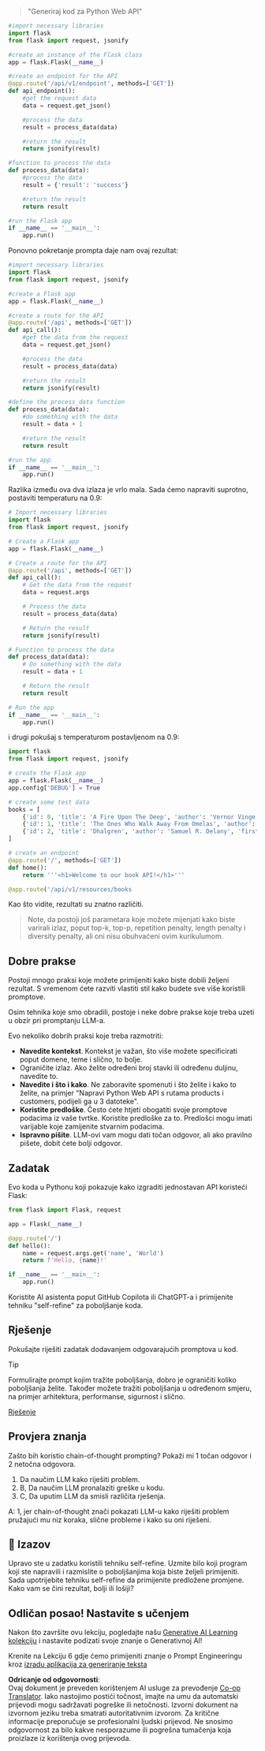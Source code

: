 <!--
CO_OP_TRANSLATOR_METADATA:
{
  "original_hash": "2b4c36be7d66b32e4fac47761718b4a9",
  "translation_date": "2025-07-09T11:40:58+00:00",
  "source_file": "05-advanced-prompts/README.md",
  "language_code": "hr"
}
-->

> "Generiraj kod za Python Web API"
```python
#import necessary libraries
import flask
from flask import request, jsonify

#create an instance of the Flask class
app = flask.Flask(__name__)

#create an endpoint for the API
@app.route('/api/v1/endpoint', methods=['GET'])
def api_endpoint():
    #get the request data
    data = request.get_json()

    #process the data
    result = process_data(data)

    #return the result
    return jsonify(result)

#function to process the data
def process_data(data):
    #process the data
    result = {'result': 'success'}

    #return the result
    return result

#run the Flask app
if __name__ == '__main__':
    app.run()

```

Ponovno pokretanje prompta daje nam ovaj rezultat:

```python
#import necessary libraries
import flask
from flask import request, jsonify

#create a Flask app
app = flask.Flask(__name__)

#create a route for the API
@app.route('/api', methods=['GET'])
def api_call():
    #get the data from the request
    data = request.get_json()

    #process the data
    result = process_data(data)

    #return the result
    return jsonify(result)

#define the process_data function
def process_data(data):
    #do something with the data
    result = data + 1

    #return the result
    return result

#run the app
if __name__ == '__main__':
    app.run()

```

Razlika između ova dva izlaza je vrlo mala. Sada ćemo napraviti suprotno, postaviti temperaturu na 0.9:

```python
# Import necessary libraries
import flask
from flask import request, jsonify

# Create a Flask app
app = flask.Flask(__name__)

# Create a route for the API
@app.route('/api', methods=['GET'])
def api_call():
    # Get the data from the request
    data = request.args

    # Process the data
    result = process_data(data)

    # Return the result
    return jsonify(result)

# Function to process the data
def process_data(data):
    # Do something with the data
    result = data + 1

    # Return the result
    return result

# Run the app
if __name__ == '__main__':
    app.run()

```

i drugi pokušaj s temperaturom postavljenom na 0.9:

```python
import flask
from flask import request, jsonify

# create the Flask app
app = flask.Flask(__name__)
app.config['DEBUG'] = True

# create some test data
books = [
    {'id': 0, 'title': 'A Fire Upon The Deep', 'author': 'Vernor Vinge', 'first_sentence': 'The coldsleep itself was dreamless.', 'year_published': '1992'},
    {'id': 1, 'title': 'The Ones Who Walk Away From Omelas', 'author': 'Ursula K. Le Guin', 'first_sentence': 'With a clamor of bells that set the swallows soaring, the Festival of Summer came to the city Omelas, bright-towered by the sea.', 'published': '1973'},
    {'id': 2, 'title': 'Dhalgren', 'author': 'Samuel R. Delany', 'first_sentence': 'to wound the autumnal city.', 'published': '1975'}
]

# create an endpoint
@app.route('/', methods=['GET'])
def home():
    return '''<h1>Welcome to our book API!</h1>'''

@app.route('/api/v1/resources/books

```

Kao što vidite, rezultati su znatno različiti.

> Note, da postoji još parametara koje možete mijenjati kako biste varirali izlaz, poput top-k, top-p, repetition penalty, length penalty i diversity penalty, ali oni nisu obuhvaćeni ovim kurikulumom.

## Dobre prakse

Postoji mnogo praksi koje možete primijeniti kako biste dobili željeni rezultat. S vremenom ćete razviti vlastiti stil kako budete sve više koristili promptove.

Osim tehnika koje smo obradili, postoje i neke dobre prakse koje treba uzeti u obzir pri promptanju LLM-a.

Evo nekoliko dobrih praksi koje treba razmotriti:

- **Navedite kontekst**. Kontekst je važan, što više možete specificirati poput domene, teme i slično, to bolje.
- Ograničite izlaz. Ako želite određeni broj stavki ili određenu duljinu, navedite to.
- **Navedite i što i kako**. Ne zaboravite spomenuti i što želite i kako to želite, na primjer "Napravi Python Web API s rutama products i customers, podijeli ga u 3 datoteke".
- **Koristite predloške**. Često ćete htjeti obogatiti svoje promptove podacima iz vaše tvrtke. Koristite predloške za to. Predlošci mogu imati varijable koje zamijenite stvarnim podacima.
- **Ispravno pišite**. LLM-ovi vam mogu dati točan odgovor, ali ako pravilno pišete, dobit ćete bolji odgovor.

## Zadatak

Evo koda u Pythonu koji pokazuje kako izgraditi jednostavan API koristeći Flask:

```python
from flask import Flask, request

app = Flask(__name__)

@app.route('/')
def hello():
    name = request.args.get('name', 'World')
    return f'Hello, {name}!'

if __name__ == '__main__':
    app.run()
```

Koristite AI asistenta poput GitHub Copilota ili ChatGPT-a i primijenite tehniku "self-refine" za poboljšanje koda.

## Rješenje

Pokušajte riješiti zadatak dodavanjem odgovarajućih promptova u kod.

> [!TIP]
> Formulirajte prompt kojim tražite poboljšanja, dobro je ograničiti koliko poboljšanja želite. Također možete tražiti poboljšanja u određenom smjeru, na primjer arhitektura, performanse, sigurnost i slično.

[Rješenje](../../../05-advanced-prompts/python/aoai-solution.py)

## Provjera znanja

Zašto bih koristio chain-of-thought prompting? Pokaži mi 1 točan odgovor i 2 netočna odgovora.

1. Da naučim LLM kako riješiti problem.  
1. B, Da naučim LLM pronalaziti greške u kodu.  
1. C, Da uputim LLM da smisli različita rješenja.

A: 1, jer chain-of-thought znači pokazati LLM-u kako riješiti problem pružajući mu niz koraka, slične probleme i kako su oni riješeni.

## 🚀 Izazov

Upravo ste u zadatku koristili tehniku self-refine. Uzmite bilo koji program koji ste napravili i razmislite o poboljšanjima koja biste željeli primijeniti. Sada upotrijebite tehniku self-refine da primijenite predložene promjene. Kako vam se čini rezultat, bolji ili lošiji?

## Odličan posao! Nastavite s učenjem

Nakon što završite ovu lekciju, pogledajte našu [Generative AI Learning kolekciju](https://aka.ms/genai-collection?WT.mc_id=academic-105485-koreyst) i nastavite podizati svoje znanje o Generativnoj AI!

Krenite na Lekciju 6 gdje ćemo primijeniti znanje o Prompt Engineeringu kroz [izradu aplikacija za generiranje teksta](../06-text-generation-apps/README.md?WT.mc_id=academic-105485-koreyst)

**Odricanje od odgovornosti**:  
Ovaj dokument je preveden korištenjem AI usluge za prevođenje [Co-op Translator](https://github.com/Azure/co-op-translator). Iako nastojimo postići točnost, imajte na umu da automatski prijevodi mogu sadržavati pogreške ili netočnosti. Izvorni dokument na izvornom jeziku treba smatrati autoritativnim izvorom. Za kritične informacije preporučuje se profesionalni ljudski prijevod. Ne snosimo odgovornost za bilo kakve nesporazume ili pogrešna tumačenja koja proizlaze iz korištenja ovog prijevoda.